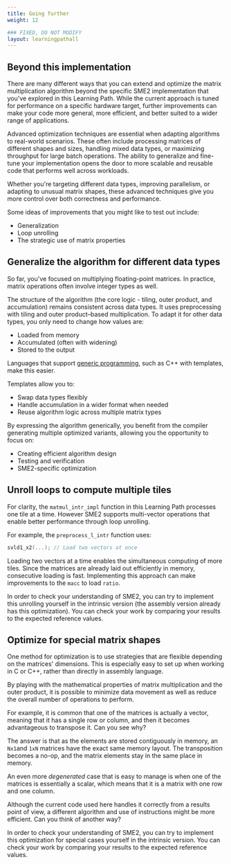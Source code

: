 ```yaml
---
title: Going further
weight: 12

### FIXED, DO NOT MODIFY
layout: learningpathall
---
```


## Beyond this implementation

There are many different ways that you can extend and optimize the matrix multiplication algorithm beyond the specific SME2 implementation that you've explored in this Learning Path. While the current approach is tuned for performance on a specific hardware target, further improvements can make your code more general, more efficient, and better suited to a wider range of applications.

Advanced optimization techniques are essential when adapting algorithms to real-world scenarios. These often include processing matrices of different shapes and sizes, handling mixed data types, or maximizing throughput for large batch operations. The ability to generalize and fine-tune your implementation opens the door to more scalable and reusable code that performs well across workloads.

Whether you're targeting different data types, improving parallelism, or adapting to unusual matrix shapes, these advanced techniques give you more control over both correctness and performance.

Some ideas of improvements that you might like to test out include:

- Generalization
- Loop unrolling
- The strategic use of matrix properties

## Generalize the algorithm for different data types

So far, you've focused on multiplying floating-point matrices. In practice, matrix operations often involve integer types as well.

The structure of the algorithm (the core logic - tiling, outer product, and accumulation) remains consistent across data types. It uses preprocessing with tiling and outer product–based multiplication. To adapt it for other data types, you only need to change how values are:

- Loaded from memory
- Accumulated (often with widening)
- Stored to the output

Languages that support [generic programming](https://en.wikipedia.org/wiki/Generic_programming),  such as C++ with templates, make this easier.

Templates allow you to:

- Swap data types flexibly
- Handle accumulation in a wider format when needed
- Reuse algorithm logic across multiple matrix types

By expressing the algorithm generically, you benefit from the compiler generating multiple optimized variants, allowing you the opportunity to focus on:

- Creating efficient algorithm design
- Testing and verification
- SME2-specific optimization

## Unroll loops to compute multiple tiles

For clarity, the `matmul_intr_impl` function in this Learning Path processes one tile at a time. However SME2 supports multi-vector operations that enable better performance through loop unrolling.

For example, the `preprocess_l_intr` function uses:

```c
svld1_x2(...); // Load two vectors at once
```
Loading two vectors at a time enables the simultaneous computing of more tiles.  Since the matrices are already laid out efficiently in memory, consecutive loading is fast. Implementing this approach can make improvements to the `macc` to load `ratio`.

In order to check your understanding of SME2, you can try to implement this unrolling yourself in the intrinsic version (the assembly version already has this optimization). You can check your work by comparing your results to the expected reference values.

## Optimize for special matrix shapes

One method for optimization is to use strategies that are flexible depending on the matrices' dimensions. This is especially easy to set up when working in C or C++, rather than directly in assembly language.

By playing with the mathematical properties of matrix multiplication and the outer product, it is possible to minimize data movement as well as reduce the overall number of operations to perform.

For example, it is common that one of the matrices is actually a vector, meaning that it has a single row or column, and then it becomes advantageous to transpose it. Can you see why?

The answer is that as the elements are stored contiguously in memory, an `Nx1`and `1xN` matrices have the exact same memory layout. The transposition becomes a no-op, and the matrix elements stay in the same place in memory.

An even more *degenerated* case that is easy to manage is when one of the matrices is essentially a scalar, which means that it is a matrix with one row and one column.

Although the current code used here handles it correctly from a results point of view, a different algorithm and use of instructions might be more efficient. Can you think of another way?

In order to check your understanding of SME2, you can try to implement this optimization for special cases yourself in the intrinsic version. You can check your work by comparing your results to the expected reference values.
